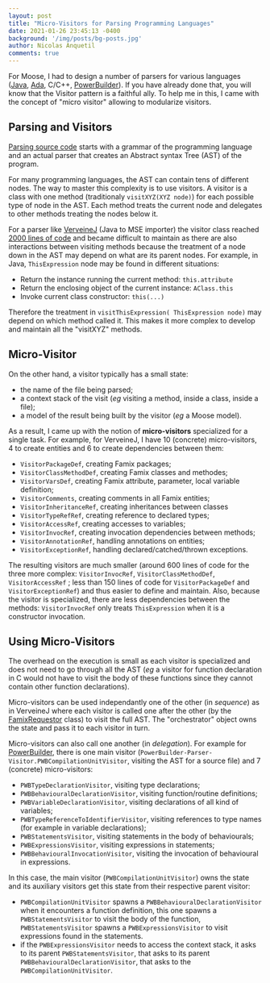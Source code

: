 ```yaml
---
layout: post
title: "Micro-Visitors for Parsing Programming Languages"
date: 2021-01-26 23:45:13 -0400
background: '/img/posts/bg-posts.jpg'
author: Nicolas Anquetil
comments: true
---
```



For Moose, I had to design a number of parsers for various languages ([Java](https://github.com/NicolasAnquetil/VerveineJ),
[Ada](https://github.com/NicolasAnquetil/Ada2Famix),
C/C++,
[PowerBuilder](https://github.com/moosetechnology/PowerBuilderParser)).
If you have already done that, you will know that the Visitor pattern is a faithful ally.
To help me in this, I came with the concept of "micro visitor" allowing to modularize visitors.

## Parsing and Visitors

[Parsing source code](https://en.wikipedia.org/wiki/Parsing) starts with a  grammar of the programming language and an actual parser that creates an Abstract syntax Tree (AST) of the program.

For many programming languages, the AST can contain tens of different nodes.
The way to master this complexity is to use visitors.
A visitor is a class with one method (traditionaly `visitXYZ(XYZ node)`) for each possible type of node in the AST.
Each method treats the current node and delegates to other methods treating the nodes below it.

For a parser like [VerveineJ](https://github.com/NicolasAnquetil/VerveineJ) (Java to MSE importer) the visitor class reached [2000 lines of code](https://github.com/NicolasAnquetil/VerveineJ/blob/4adb83c61af9791fb140c7e636ca3aabca41ba71/src/eu/synectique/verveine/extractor/java/VerveineVisitor.java) and became difficult to maintain as there are also interactions between visiting methods because the treatment of a node down in the AST may depend on what are its parent nodes.
For example, in Java, `ThisExpression` node may be found in different situations:
- Return the instance running the current method: `this.attribute`
- Return the enclosing object of the current instance: `AClass.this`
- Invoke current class constructor: `this(...)`

Therefore the treatment in `visitThisExpression( ThisExpression node)` may depend on which method called it.
This makes it more complex to develop and maintain all the "visitXYZ" methods.

## Micro-Visitor

On the other hand, a visitor typically has a small state:
- the name of the file being parsed;
- a context stack of the visit (_eg_ visiting a method, inside a class, inside a file);
- a model of the result being built by the visitor (*eg* a Moose model).

As a result, I came up with the notion of **micro-visitors** specialized for a single task.
For example, for VerveineJ, I have 10 (concrete) micro-visitors, 4 to create entities and 6 to create dependencies between them:
- `VisitorPackageDef`, creating Famix packages;
- `VisitorClassMethodDef`, creating Famix classes and methodes;
- `VisitorVarsDef`, creating Famix attribute, parameter, local variable definition;
- `VisitorComments`, creating comments in all Famix entities;
- `VisitorInheritanceRef`, creating inheritances between classes
- `VisitorTypeRefRef`, creating reference to declared types;
- `VisitorAccessRef`, creating accesses to variables;
- `VisitorInvocRef`, creating invocation dependencies between methods;
- `VisitorAnnotationRef`, handling annotations on entities;
- `VisitorExceptionRef`, handling declared/catched/thrown exceptions.

The resulting visitors are much smaller (around 600 lines of code for the three more complex: `VisitorInvocRef`, `VisitorClassMethodDef`, `VisitorAccessRef` ; less than 150 lines of code for `VisitorPackageDef` and `VisitorExceptionRef`) and thus easier to define and maintain.
Also, because the visitor is specialized, there are less dependencies between the methods: `VisitorInvocRef` only treats `ThisExpression` when it is a constructor invocation.

## Using Micro-Visitors

The overhead on the execution is small as each visitor is specialized and does not need to go through all the AST (_eg_ a visitor for function declaration in C would not have to visit the body of these functions since they cannot contain other function declarations).

Micro-visitors can be used independantly one of the other (in _sequence_) as in VerveineJ where each visitor is called one after the other (by the [FamixRequestor](https://github.com/NicolasAnquetil/VerveineJ/blob/master/src/fr/inria/verveine/extractor/java/FamixRequestor.java) class) to visit the full AST.
The "orchestrator" object owns the state and pass it to each visitor in turn.

Micro-visitors can also call one another (in _delegation_).
For example for [PowerBuilder](https://github.com/moosetechnology/PowerBuilderParser), there is one main visitor (`PowerBuilder-Parser-Visitor.PWBCompilationUnitVisitor`, visiting the AST for a source file) and 7 (concrete) micro-visitors:
- `PWBTypeDeclarationVisitor`, visiting type declarations;
- `PWBBehaviouralDeclarationVisitor`, visiting function/routine definitions;
- `PWBVariableDeclarationVisitor`, visiting declarations of all kind of variables;
- `PWBTypeReferenceToIdentifierVisitor`, visiting references to type names (for example in variable declarations);
- `PWBStatementsVisitor`, visiting statements in the body of behaviourals;
- `PWBExpressionsVisitor`, visiting expressions in statements;
- `PWBBehaviouralInvocationVisitor`, visiting the invocation of behavioural in expressions.

In this case, the main visitor (`PWBCompilationUnitVisitor`) owns the state and its auxiliary visitors get this state from their respective parent visitor:
- `PWBCompilationUnitVisitor` spawns a `PWBBehaviouralDeclarationVisitor` when it encounters a function definition, this one spawns a `PWBStatementsVisitor` to visit the body of the function, `PWBStatementsVisitor` spawns a `PWBExpressionsVisitor` to visit expressions found in the statements.
- if the `PWBExpressionsVisitor` needs to access the context stack, it asks to its parent `PWBStatementsVisitor`, that asks to its parent `PWBBehaviouralDeclarationVisitor`, that asks to the `PWBCompilationUnitVisitor`.

